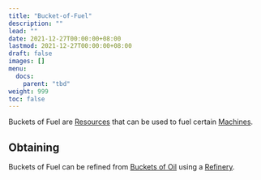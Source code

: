 ```yaml
---
title: "Bucket-of-Fuel"
description: ""
lead: ""
date: 2021-12-27T00:00:00+08:00
lastmod: 2021-12-27T00:00:00+08:00
draft: false
images: []
menu: 
  docs:
    parent: "tbd"
weight: 999
toc: false
---
```


Buckets of Fuel are [Resources](https://github.com/Slimefun/Slimefun4/wiki/Resources) that can be used to fuel certain [Machines](https://github.com/Slimefun/Slimefun4/wiki/Electric-Machines).

## Obtaining

Buckets of Fuel can be refined from [Buckets of Oil](https://github.com/Slimefun/Slimefun4/wiki/Bucket-of-Oil) using a [Refinery](https://github.com/Slimefun/Slimefun4/wiki/Refinery).
